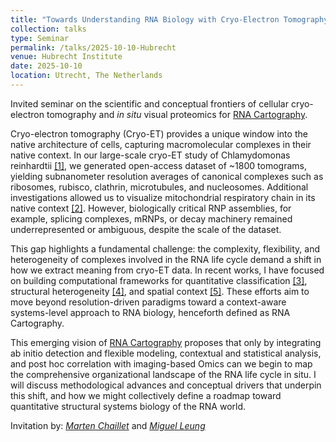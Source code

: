 ```yaml
---
title: "Towards Understanding RNA Biology with Cryo-Electron Tomography: Moving from Breathtaking Renderings to Quantitative, Context-Aware RNA Cartography"
collection: talks
type: Seminar
permalink: /talks/2025-10-10-Hubrecht
venue: Hubrecht Institute
date: 2025-10-10
location: Utrecht, The Netherlands
---
```

Invited seminar on the scientific and conceptual frontiers of cellular cryo-electron tomography and _in situ_ visual proteomics for [RNA Cartography](/initiatives/1-RNAcartography).

Cryo-electron tomography (Cryo-ET) provides a unique window into the native architecture of cells, capturing macromolecular complexes in their native context. In our large-scale cryo-ET study of Chlamydomonas reinhardtii [[1]](/publication/2024-12-01-Towards-community-driven-visual-proteomics-with-large-scale-cryo-electron-tomography-of-Chlamydomonas-reinhardtii), we generated open-access dataset of ~1800 tomograms, yielding subnanometer resolution averages of canonical complexes such as ribosomes, rubisco, clathrin, microtubules, and nucleosomes. Additional investigations allowed us to visualize mitochondrial respiratory chain in its native context [[2]](/publication/2025-03-01-In-cell-architecture-of-the-mitochondrial-respiratory-chain). However, biologically critical RNP assemblies, for example, splicing complexes, mRNPs, or decay machinery remained underrepresented or ambiguous, despite the scale of the dataset.

This gap highlights a fundamental challenge: the complexity, flexibility, and heterogeneity of complexes involved in the RNA life cycle demand a shift in how we extract meaning from cryo-ET data. In recent works, I have focused on building computational frameworks for quantitative classification [[3]](/publication/2024-05-01-STOPGAP-an-open-source-package-for-template-matching-subtomogram-alignment-and-classification), structural heterogeneity [[4]](/publication/2024-08-01-CryoDRGN-ET-deep-reconstructing-generative-networks-for-visualizing-dynamic-biomolecules-inside-cells), and spatial context [[5]](/publication/2021-09-01-In-situ-cryo-electron-tomography-reveals-gradient-organization-of-ribosome-biogenesis-in-intact-nucleoli). These efforts aim to move beyond resolution-driven paradigms toward a context-aware systems-level approach to RNA biology, henceforth defined as RNA Cartography.

This emerging vision of [RNA Cartography](/initiatives/1-RNAcartography) proposes that only by integrating ab initio detection and flexible modeling, contextual and statistical analysis, and post hoc correlation with imaging-based Omics can we begin to map the comprehensive organizational landscape of the RNA life cycle in situ. I will discuss methodological advances and conceptual drivers that underpin this shift, and how we might collectively define a roadmap toward quantitative structural systems biology of the RNA world.

Invitation by: [_Marten Chaillet_](https://scholar.google.com/citations?user=wMjtgaUAAAAJ&hl=nl) and [_Miguel Leung_](https://www.hubrecht.eu/nl/research-groups/leung-groep/)